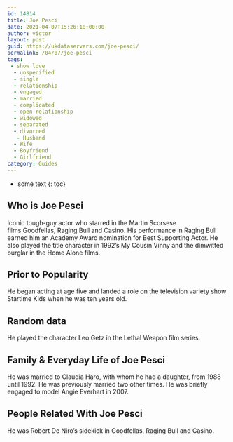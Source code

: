 ```yaml
---
id: 14814
title: Joe Pesci
date: 2021-04-07T15:26:18+00:00
author: victor
layout: post
guid: https://ukdataservers.com/joe-pesci/
permalink: /04/07/joe-pesci
tags:
 - show love
  - unspecified
  - single
  - relationship
  - engaged
  - married
  - complicated
  - open relationship
  - widowed
  - separated
  - divorced
   - Husband
  - Wife
  - Boyfriend
  - Girlfriend
category: Guides
---
```


* some text
{: toc}


## Who is Joe Pesci



Iconic tough-guy actor who starred in the Martin Scorsese films Goodfellas, Raging Bull and Casino. His performance in Raging Bull earned him an Academy Award nomination for Best Supporting Actor. He also played the title character in 1992&#8217;s My Cousin Vinny and the dimwitted burglar in the Home Alone films.

                
                
                
## Prior to Popularity



He began acting at age five and landed a role on the television variety show Startime Kids when he was ten years old.

                
                
                
## Random data



He played the character Leo Getz in the Lethal Weapon film series.

                
                
                
## Family & Everyday Life of Joe Pesci



He was married to Claudia Haro, with whom he had a daughter, from 1988 until 1992. He was previously married two other times. He was briefly engaged to model Angie Everhart in 2007.

                
                
                
## People Related With Joe Pesci



He was Robert De Niro&#8217;s sidekick in Goodfellas, Raging Bull and Casino.

                
              
            
          
          
          